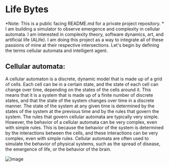  # Life Bytes
*Note: This is a public facing README.md for a private project repository. *
I am building a simulator to observe emergence and complexity in cellular automata. I am interested in complexity theory, software dynamics, art, and artificial life (ALife). I am doing this project as a way to integrate all of these passions of mine at their respective intersections. Let's begin by defining the terms cellular automata and intelligent agent.

## Cellular automata: 
A cellular automaton is a discrete, dynamic model that is made up of a grid of cells. Each cell can be in a certain state, and the state of each cell can change over time, depending on the states of the cells around it. This means that it is a system that is made up of a finite number of discrete states, and that the state of the system changes over time in a discrete manner. The state of the system at any given time is determined by the states of the system at the previous time and by the rules that govern the system.
The rules that govern  cellular automata are typically very simple. However, the behavior of a cellular automata can be very complex, even with simple rules. This is because the behavior of the system is determined by the interactions between the cells, and these interactions can be very complex, even with simple rules. 
Cellular automata are often used to simulate the behavior of physical systems, such as the spread of disease, the emergence of life, or the behavior of the brain.



![Image](https://user-images.githubusercontent.com/115185670/265066968-41b6e3a2-1cd3-45b2-afc4-9f9c1ffe3de0.jpg)
